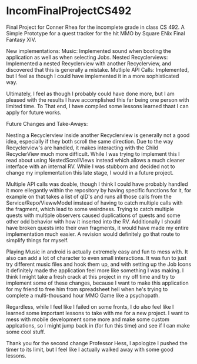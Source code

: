 # IncomFinalProjectCS492

Final Project for Conner Rhea for the incomplete grade in class CS 492.
A Simple Prototype for a quest tracker for the hit MMO by Square ENix Final Fantasy XIV.

New implementations:
Music: Implemented sound when booting the application as well as when selecting Jobs.
Nested Recyclerviews: Implemented a nested Recyclerview with another Recyclerview, and discovered that this is generally a mistake.
Mutliple API Calls: Implemented, but I feel as though I could have implemented it in a more sophisticated way.

Ultimately, I feel as though I probably could have done more, but I am pleased with the results I have accomplished this far being
one person with limited time. To That end, I have compiled some lessons learned thaat I can apply for future works.

Future Changes and Take-Aways:

Nesting a Recyclerview inside another Recyclerview is generally not a good idea, especially if they both scroll the same direction.
Due to the way Recyclerview's are handled, it makes interacting with the Child RecyclerView much more difficult. While I was trying
to implement this I read about using NestedScrollViews instead which allows a much cleaner interface with an internal RV. While I
was stubborn and decided not to change my implementation this late stage, I would in a future project.

Multiple API calls was doable, though I think I could have probably handled it more ellegantly within the repository by having
specific functions for it, for example on that takes a list of qID's and runs all those calls from the Service/Repo/ViewwModel
imstead of having to catch multiple calls with the fragment, which lead to some weirdness. Trying to catch multiple quests with
multiple observers caused duplications of quests and some other odd behavior with how it inserted into the RV. Additionally I should
have broken quests into their own fragments, it would have made my entire implementation much easier. A revision would definitely
go that route to simplify things for myself.

Playing Music in android is actually extremely easy and fun to mess with. It also can add a lot of character to even small interactions.
It was fun to just try different music files and hook them up, and with setting up the Job Icons it definitely made the application
feel more like something I was making. I think I might take a fresh crack at this project in my off time and try to implement some
of these changes, because I want to make this application for my friend to free him from spreadsheet hell when he's trying to complete
a multi-thousand hour MMO Game like a psychopath.

Regardless, while I feel like I failed on some fronts, I do also feel like I learned some important lessons to take with me for a new
project. I want to mess with mobile development some more and make some custom applcations, so I might jump back in (for fun this time)
and see if I can make some cool stuff.

Thank you for the second change Professor Hess, I apologize I pushed the timer to its limit, but I feel like I actually walked away with
some good lessons.
